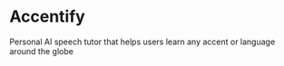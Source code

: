# Accentify
Personal AI speech tutor that helps users learn any accent or language around the globe

